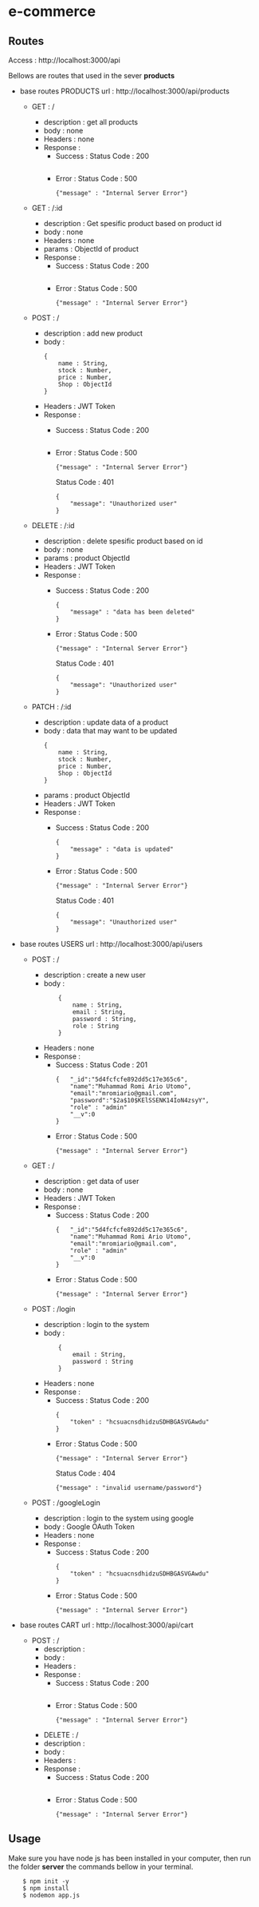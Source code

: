 # e-commerce

Routes
---
Access : http://localhost:3000/api

Bellows are routes that used in the sever **products**

- base routes PRODUCTS url : http://localhost:3000/api/products

    - GET : /
        - description : get all products 
        - body : none
        - Headers : none
        - Response :
            - Success :
                Status Code : 200
                ``` 

                ```
            - Error :
                Status Code : 500
                ```
                {"message" : "Internal Server Error"}
                ```

    - GET : /:id
        - description : Get spesific product based on product id
        - body : none
        - Headers : none
        - params : ObjectId of product
        - Response :
            - Success :
                Status Code : 200
                ``` 
                ```
            - Error :
                Status Code : 500
                ```
                {"message" : "Internal Server Error"}
                ```
    - POST : /
        - description : add new product
        - body : 
            ```
            {
                name : String,
                stock : Number,
                price : Number,
                Shop : ObjectId
            }
            ```
        - Headers : JWT Token
        - Response :
            - Success :
                Status Code : 200
                ``` 

                ```
            - Error :
                Status Code : 500
                ```
                {"message" : "Internal Server Error"}
                ```

                Status Code : 401
                ```
                {
                    "message": "Unauthorized user"
                }
                ```
    - DELETE : /:id
        - description : delete spesific product based on id
        - body : none
        - params : product ObjectId
        - Headers : JWT Token
        - Response :
            - Success :
                Status Code : 200
                ``` 
                {
                    "message" : "data has been deleted"
                }
                ```
            - Error :
                Status Code : 500
                ```
                {"message" : "Internal Server Error"}
                ```

                Status Code : 401
                ```
                {
                    "message": "Unauthorized user"
                }
                ```
    - PATCH : /:id
        - description : update data of a product
        - body : data that may want to be updated
            ```
            {
                name : String,
                stock : Number,
                price : Number,
                Shop : ObjectId
            }
            ```
        - params : product ObjectId
        - Headers : JWT Token
        - Response :
            - Success :
                Status Code : 200
                ``` 
                {
                    "message" : "data is updated"
                }
                ```
            - Error :
                Status Code : 500
                ```
                {"message" : "Internal Server Error"}
                ```

                Status Code : 401
                ```
                {
                    "message": "Unauthorized user"
                }
                ```
                
- base routes USERS url : http://localhost:3000/api/users

    - POST : /
        - description : create a new user
        - body : 
            ```
                { 
                    name : String,
                    email : String,
                    password : String,
                    role : String
                }
            ```
        - Headers : none
        - Response :
            - Success :
                Status Code : 201
                ``` 
                {   "_id":"5d4fcfcfe892dd5c17e365c6",
                    "name":"Muhammad Romi Ario Utomo",
                    "email":"mromiario@gmail.com",
                    "password":"$2a$10$KElSSENK14IoN4zsyY",
                    "role" : "admin"
                    "__v":0
                }
                ```
            - Error :
                Status Code : 500
                ```
                {"message" : "Internal Server Error"}
                ```
     - GET : /
        - description : get data of user
        - body : none
        - Headers : JWT Token
        - Response :
            - Success :
                Status Code : 200
                ``` 
                {   "_id":"5d4fcfcfe892dd5c17e365c6",
                    "name":"Muhammad Romi Ario Utomo",
                    "email":"mromiario@gmail.com",
                    "role" : "admin"
                    "__v":0
                }
                ```
            - Error :
                Status Code : 500
                ```
                {"message" : "Internal Server Error"}
                ```
    - POST : /login
        - description : login to the system
        - body : 
            ```
                { 
                    email : String,
                    password : String
                }
            ```
        - Headers : none
        - Response :
            - Success :
                Status Code : 200
                ``` 
                {   
                    "token" : "hcsuacnsdhidzuSDHBGASVGAwdu"
                }
                ```
            - Error :
                Status Code : 500
                ```
                {"message" : "Internal Server Error"}
                ```
                Status Code : 404
                ```
                {"message" : "invalid username/password"}
                ```

    - POST : /googleLogin
        - description : login to the system using google
        - body : Google OAuth Token
        - Headers : none
        - Response :
            - Success :
                Status Code : 200
                ``` 
                {   
                    "token" : "hcsuacnsdhidzuSDHBGASVGAwdu"
                }
                ```
            - Error :
                Status Code : 500
                ```
                {"message" : "Internal Server Error"}
                ```
- base routes CART url : http://localhost:3000/api/cart

    - POST : /
        - description :
        - body :
        - Headers : 
        - Response :
            - Success :
                Status Code : 200
                ``` 

                ```
            - Error :
                Status Code : 500
                ```
                {"message" : "Internal Server Error"}
                ```
        - DELETE : /
        - description :
        - body :
        - Headers : 
        - Response :
            - Success :
                Status Code : 200
                ``` 

                ```
            - Error :
                Status Code : 500
                ```
                {"message" : "Internal Server Error"}
                ```


Usage
----

Make sure you have node js has been installed in your computer, then run the folder <b>server</b> the commands bellow in your terminal.

```
    $ npm init -y
    $ npm install
    $ nodemon app.js
```

